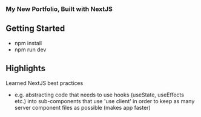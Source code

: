 ### My New Portfolio, Built with NextJS

## Getting Started
- npm install <br>
- npm run dev

## Highlights
Learned NextJS best practices 
- e.g. abstracting code that needs to use hooks (useState, useEffects etc.) into sub-components that use 'use client' in order to keep as many server component files as possible (makes app faster)
